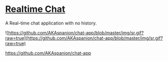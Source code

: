 # [Realtime Chat](https://spanion-chat.netlify.app/)

A Real-time chat application with no history.

![https://github.com/AKAspanion/chat-app/blob/master/img/sr.gif?raw=true](https://github.com/AKAspanion/chat-app/blob/master/img/sr.gif?raw=true)


https://github.com/AKAspanion/chat-app
